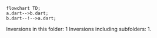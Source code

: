 <!---
Generated by https://github.com/polina-c/layerlens
Dependencies that create loops (inversions) are markes with `!`.
-->

```mermaid
flowchart TD;
a.dart-->b.dart;
b.dart--!-->a.dart;
```

Inversions in this folder: 1
Inversions including subfolders: 1.

